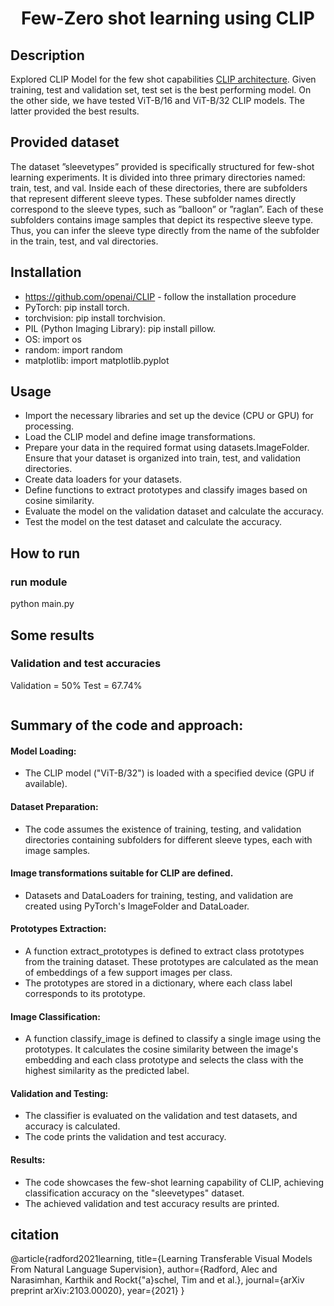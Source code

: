 <div align="center">    
 
# Few-Zero shot learning using CLIP

</div>
 
## Description   
Explored CLIP Model for the few shot capabilities [CLIP architecture](https://github.com/openai/CLIP). Given training, test and validation set, test set is the best performing model. On the other side, we have tested ViT-B/16 and ViT-B/32 CLIP models. The latter provided the best results.

## Provided dataset

The dataset ”sleevetypes” provided is specifically structured for few-shot learning
experiments. It is divided into three primary directories named: train,
test, and val. Inside each of these directories, there are subfolders that represent
different sleeve types. These subfolder names directly correspond to the
sleeve types, such as ”balloon” or ”raglan”. Each of these subfolders contains
image samples that depict its respective sleeve type. Thus, you can infer the
sleeve type directly from the name of the subfolder in the train, test, and val
directories.

## Installation

- https://github.com/openai/CLIP - follow the installation procedure
- PyTorch: pip install torch.
- torchvision: pip install torchvision.
- PIL (Python Imaging Library): pip install pillow.
- OS: import os
- random: import random
- matplotlib: import matplotlib.pyplot

## Usage

- Import the necessary libraries and set up the device (CPU or GPU) for processing.
- Load the CLIP model and define image transformations.
- Prepare your data in the required format using datasets.ImageFolder. Ensure that your dataset is organized into train, test, and validation directories.
- Create data loaders for your datasets.
- Define functions to extract prototypes and classify images based on cosine similarity.
- Evaluate the model on the validation dataset and calculate the accuracy.
- Test the model on the test dataset and calculate the accuracy.

## How to run

### run module

python main.py

## Some results

### Validation and test accuracies

Validation = 50%
Test = 67.74%

```

```

## Summary of the code and approach:

#### Model Loading:

- The CLIP model ("ViT-B/32") is loaded with a specified device (GPU if available).

#### Dataset Preparation:

- The code assumes the existence of training, testing, and validation directories containing subfolders for different sleeve types, each with image samples.

#### Image transformations suitable for CLIP are defined.

- Datasets and DataLoaders for training, testing, and validation are created using PyTorch's ImageFolder and DataLoader.

#### Prototypes Extraction:

- A function extract_prototypes is defined to extract class prototypes from the training dataset. These prototypes are calculated as the mean of embeddings of a few support images per class.
- The prototypes are stored in a dictionary, where each class label corresponds to its prototype.

#### Image Classification:

- A function classify_image is defined to classify a single image using the prototypes. It calculates the cosine similarity between the image's embedding and each class prototype and selects the class with the highest similarity as the predicted label.

#### Validation and Testing:

- The classifier is evaluated on the validation and test datasets, and accuracy is calculated.
- The code prints the validation and test accuracy.

#### Results:

- The code showcases the few-shot learning capability of CLIP, achieving classification accuracy on the "sleevetypes" dataset.
- The achieved validation and test accuracy results are printed.

## citation

@article{radford2021learning,
title={Learning Transferable Visual Models From Natural Language Supervision},
author={Radford, Alec and Narasimhan, Karthik and Rockt{\"a}schel, Tim and et al.},
journal={arXiv preprint arXiv:2103.00020},
year={2021}
}
